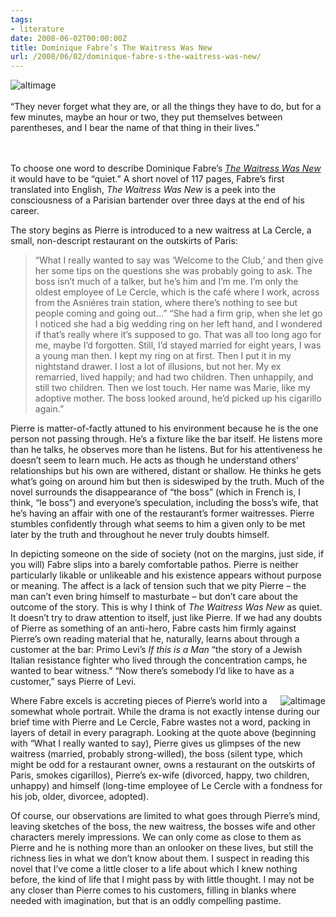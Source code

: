 ```yaml
---
tags:
- literature
date: 2008-06-02T00:00:00Z
title: Dominique Fabre’s The Waitress Was New
url: /2008/06/02/dominique-fabre-s-the-waitress-was-new/
---
```


<p><img src="http://sonnetmedia.net/images/uploads/waitress_thumb.jpg" style="float:left;margin-right:18px" alt="altimage" /> <br />
<br />
&#8220;They never forget what they are, or all the things they have to do, but for a few minutes, maybe an hour or two, they put themselves between parentheses, and I bear the name of that thing in their lives.&#8221;</p>
<p><br /><br />
To choose one word to describe Dominique Fabre&#8217;s <a href="http://www.archipelagobooks.org/bk.php?id=41"><em>The Waitress Was New</em></a> it would have to be &#8220;quiet.&#8221; A short novel of 117 pages, Fabre&#8217;s first translated into English, <em>The Waitress Was New</em> is a peek into the consciousness of a Parisian bartender over three days at the end of his career. </p>
<p>The story begins as Pierre is introduced to a new waitress at La Cercle, a small, non-descript restaurant on the outskirts of Paris:</p>
<blockquote>
<p>	&#8220;What I really wanted to say was &#8216;Welcome to the Club,&#8217; and then give her some tips on the questions she was probably going to ask. The boss isn&#8217;t much of a talker, but he&#8217;s him and I&#8217;m me. I&#8217;m only the oldest employee of Le Cercle, which is the caf&eacute; where I work, across from the Asni&eacute;res train station, where there&#8217;s nothing to see but people coming and going out&#8230;&#8221; &#8220;She had a firm grip, when she let go I noticed she had a big wedding ring on her left hand, and I wondered if that&#8217;s really where it&#8217;s supposed to go. That was all too long ago for me, maybe I&#8217;d forgotten. Still, I&#8217;d stayed married for eight years, I was a young man then. I kept my ring on at first. Then I put it in my nightstand drawer. I lost a lot of illusions, but not her. My ex remarried, lived happily; and had two children. Then unhappily, and still two children. Then we lost touch. Her name was Marie, like my adoptive mother. The boss looked around, he&#8217;d picked up his cigarillo again.&#8221;</p>
</blockquote>
<p>Pierre is matter-of-factly attuned to his environment because he is the one person not passing through. He&#8217;s a fixture like the bar itself. He listens more than he talks, he observes more than he listens. But for his attentiveness he doesn&#8217;t seem to learn much. He acts as though he understand others&#8217; relationships but his own are withered, distant or shallow. He thinks he gets what&#8217;s going on around him but then is sideswiped by the truth. Much of the novel surrounds the disappearance of &#8220;the boss&#8221; (which in French is, I think, &#8220;le boss&#8221;) and everyone&#8217;s speculation, including the boss&#8217;s wife, that he&#8217;s having an affair with one of the restaurant&#8217;s former waitresses. Pierre stumbles confidently through what seems to him a given only to be met later by the truth and throughout he never truly doubts himself.</p>
<p>In depicting someone on the side of society (not on the margins, just side, if you will) Fabre slips into a barely comfortable pathos. Pierre is neither particularly likable or unlikeable and his existence appears without purpose or meaning. The affect is a lack of tension such that we pity Pierre &#8211; the man can&#8217;t even bring himself to masturbate &#8211; but don&#8217;t care about the outcome of the story. This is why I think of <em>The Waitress Was New</em> as quiet. It doesn&#8217;t try to draw attention to itself, just like Pierre. If we had any doubts of Pierre as something of an anti-hero, Fabre casts him firmly against Pierre&#8217;s own reading material that he, naturally, learns about through a customer at the bar: Primo Levi&#8217;s <em>If this is a Man</em> &#8220;the story of a Jewish Italian resistance fighter who lived through the concentration camps, he wanted to bear witness.&#8221; &#8220;Now there&#8217;s somebody I&#8217;d like to have as a customer,&#8221; says Pierre of Levi. </p>
<p><img src="http://sonnetmedia.net/images/uploads/bartender_thumb.png" style="float:right;margin-left:18px" alt="altimage" /> Where Fabre excels is accreting pieces of Pierre&#8217;s world into a somewhat whole portrait. While the drama is not exactly intense during our brief time with Pierre and Le Cercle, Fabre wastes not a word, packing in layers of detail in every paragraph. Looking at the quote above (beginning with &#8220;What I really wanted to say), Pierre gives us glimpses of the new waitress (married, probably strong-willed), the boss (silent type, which might be odd for a restaurant owner, owns a restaurant on the outskirts of Paris, smokes cigarillos), Pierre&#8217;s ex-wife (divorced, happy, two children, unhappy) and himself (long-time employee of Le Cercle with a fondness for his job, older, divorcee, adopted). </p>
<p>Of course, our observations are limited to what goes through Pierre&#8217;s mind, leaving sketches of the boss, the new waitress, the bosses wife and other characters merely impressions. We can only come as close to them as Pierre and he is nothing more than an onlooker on these lives, but still the richness lies in what we don&#8217;t know about them. I suspect in reading this novel that I&#8217;ve come a little closer to a life about which I knew nothing before, the kind of life that I might pass by with little thought. I may not be any closer than Pierre comes to his customers, filling in blanks where needed with imagination, but that is an oddly compelling pastime. </p>

